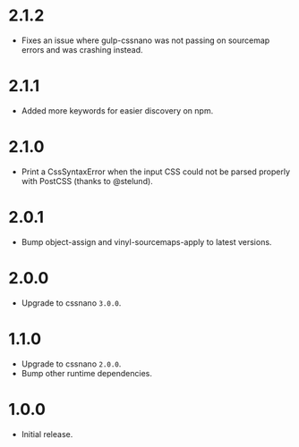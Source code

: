 # 2.1.2

* Fixes an issue where gulp-cssnano was not passing on sourcemap errors and was
  crashing instead.

# 2.1.1

* Added more keywords for easier discovery on npm.

# 2.1.0

* Print a CssSyntaxError when the input CSS could not be parsed properly with
  PostCSS (thanks to @stelund).

# 2.0.1

* Bump object-assign and vinyl-sourcemaps-apply to latest versions.

# 2.0.0

* Upgrade to cssnano `3.0.0`.

# 1.1.0

* Upgrade to cssnano `2.0.0`.
* Bump other runtime dependencies.

# 1.0.0

* Initial release.
